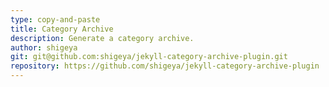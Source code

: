 ```yaml
---
type: copy-and-paste
title: Category Archive
description: Generate a category archive.
author: shigeya
git: git@github.com:shigeya/jekyll-category-archive-plugin.git
repository: https://github.com/shigeya/jekyll-category-archive-plugin
---
```


